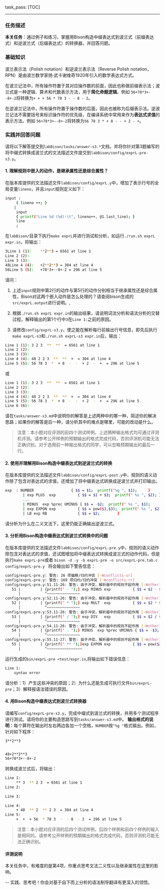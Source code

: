 task_pass: [TOC]

---

### 任务描述
**本关任务**：通过例子和练习，掌握用Bison构造中缀表达式到波兰式（前缀表达式）和逆波兰式（后缀表达式）的转换器，并回答问题。

### 基础知识

波兰表示法（Polish notation）和逆波兰表示法（Reverse Polish notation，RPN）是由波兰数学家扬·武卡谢维奇1920年引入的数学表达式方式。

在波兰记法中，所有操作符置于其对应操作数的前面，因此也称做前缀表示法；波兰式是一种逻辑、算术和代数表示方法，用于**简化命题逻辑**。例如 `56+78*3+--8+-2`将转换为`+ + + 56 * 78 3 - - 8 - 2`。

在逆波兰记法中，所有操作符置于操作数的后面，因此也被称为后缀表示法。逆波兰记法不需要括号来标识操作符的优先级，在编译系统中常用来作为**表达式求值**的表示方法。例如 `56+78*3+--8+-2`将转换为`56 78 3 * + 8 - - + 2 - +`。

### 实践并回答问题
请将以下解答提交到`labBison/tasks/answer-s3.*`文档，并将你针对第3题编写的将中缀式转换成波兰式的文法描述文件提交到`labBison/config/exprL-pre-s3.y`。

#### 1. 理解规则中嵌入的动作，是继承属性还是综合属性？
在版本库提供的文法描述文件`labBison/config/exprL.y`中，增加了表示行号的全局变量`lineno`，并且`input`规则定义如下：
```bash
input :
     { lineno ++; }
    |  
     input
     { printf("Line %d (%d):\t", lineno++, @1.last_line); }
     line
     ;
```
在`labBison/`目录下执行`make exprL`并进行测试和分析，如运行`./run.sh exprL expr.in`，将输出：
```bash
3Line 1 (1):	**2**3 = 6561 at line 1
Line 2 (2):	
Line 3 (3):	
48Line 4 (4):	+2**2**3 = 304 at line 4
56Line 5 (5):	+78*3+--8+-2 = 296 at line 5
```
请问：
1. 上述`input`规则中第2行的动作与第5行的动作分别相当于继承属性还是综合属性，Bison对这两个嵌入动作是怎么处理的？请查阅bison生成的`src/exprL.output`进行说明。,

2. 根据`./run.sh exprL expr.in`的输出结果，请说明词法分析和语法分析的交替过程，解释输出的第1个行中`3`在`Line 1:`之前的原因。

3. 请修改`config/exprL-s3.y`，使之能在解析每行前输出行号信息，即先后执行`make exprL-s3`和`./run.sh exprL-s3 expr.in`后，输出：
```bash
Line 1 (1):	3 2 3  **  **  = 6561 at line 1
Line 2 (2):	
Line 3 (3):	
Line 4 (4):	48 2 2 3  **  **  +  = 304 at line 4
Line 5 (5):	56 78 3  *  + 8  -  -  + 2  -  +  = 296 at line 5
```
或
```bash
Line 1 (1):	3 2 3  **  **  = 6561 at line 1
Line 2 (2):	
Line 3 (3):	
Line 4 (4):	48 2 2 3  **  **  +  = 304 at line 4
Line 5 (5):	56 78 3  *  + 8  -  -  + 2  -  +  = 296 at line 5
Line 6 (6):	
```
请在`tasks/answer-s3.md`中说明你的解答是上述两种中的哪一种，简述你的解决思路；如果你的解答是后一种，请分析其中的难点是哪里，可能的改动是什么。
> 注意：本小题对应评测的前四个测试样例。上述俩种输出格式均可通过评测机评测。请参考公开样例的预期输出的格式完成代码，否则评测机可能无法正确识别。对于选用前一种输出格式的同学，可以忽略预期输出的最后一行。

#### 2. 使用并理解用Bison构造中缀表达式到逆波兰式的转换
在版本库提供的文法描述文件`labBison/config/exprL-post.y`中，规则的语义动作除了包含对表达式的求值，还增加了将中缀表达式转换成逆波兰式并打印输出。
```bash
exp  : NUMBER                 { $$ = $1;  printf("%g ", $1);     }
        | exp PLUS  exp          { $$ = $1 + $3;  printf(" %s ", $2); }
        ...
        | MINUS  exp %prec UMINUS { $$ = -$2;  printf(" %s ", $1);      }
        | exp EXPON exp          { $$ = pow($1,$3);  printf(" %s ", $2);}
        | LB exp RB              { $$ = $2;        }
```
请分析为什么在二义文法下，这里仍能正确输出逆波兰式。

#### 3. 分析用Bison构造中缀表达式到波兰式转换中的问题
在版本库提供的文法描述文件`labBison/config/exprL-pre.y`中，规则的语义动作除包含对表达式的求值，还试图增加将中缀表达式转换成波兰式的动作代码，但是执行`make exprL-pre`或者
`bison -d -y -b exprL-pre -o src/exprL-pre.tab.c config/exprL-pre.y
`
将会输出如下警告信息：
```bash
config/exprL-pre.y: 警告: 26 项偏移/归约冲突 [-Wconflicts-sr]
config/exprL-pre.y: 警告: 169 项归约/归约冲突 [-Wconflicts-rr]
config/exprL-pre.y:51.11-26: 警告: 由于冲突，解析器中的规则不起作用 [-Wother]
   51 |         | {printf(" - ");} exp MINUS exp          { $$ = $2 - $4;   }
      |           ^~~~~~~~~~~~~~~~
config/exprL-pre.y:52.11-26: 警告: 由于冲突，解析器中的规则不起作用 [-Wother]
   52 |         | {printf(" * ");} exp MULT  exp          { $$ = $2 * $4;   }
      |           ^~~~~~~~~~~~~~~~
config/exprL-pre.y:53.11-26: 警告: 由于冲突，解析器中的规则不起作用 [-Wother]
   53 |         | {printf(" / ");} exp DIV   exp          { $$ = $2 / $4;   }
      |           ^~~~~~~~~~~~~~~~
config/exprL-pre.y:54.11-26: 警告: 由于冲突，解析器中的规则不起作用 [-Wother]
   54 |         | {printf(" - ");} MINUS  exp %prec UMINUS { $$ = -$3;       }
      |           ^~~~~~~~~~~~~~~~
config/exprL-pre.y:55.11-27: 警告: 由于冲突，解析器中的规则不起作用 [-Wother]
   55 |         | {printf(" ** ");}exp EXPON exp          { $$ = pow($2,$4);}
      |           ^~~~~~~~~~~~~~~~~
```
运行生成的`bin/exprL-pre <test/expr.in`,将输出如下错误信息：
```bash
Line 1:
	syntax error
```

请分析：1）产生这些冲突的原因；2）为什么还能生成可执行文件`bin/exprL-pre`；3）解释报语法错误的原因。

#### 4. 用Bison构造中缀表达式到波兰式转换器
请编写`config/exprL-pre-s3.y`，完成中缀式到波兰式的转换，并用多个测试程序进行测试。请将你的主要构造思路写到`tasks/answer-s3.md`中。
**输出格式的说明**：每个算符在输出时左右两边各加一个空格，`NUMBER`按`"%g "`格式输出。例如，针对如下程序：
```bash
3**2**3


48+2**2**3
56+78*3+--8+-2
```
转换成波兰式后，将输出：
```bash
Line 1:
	 ** 3  ** 2 3  = 6561 at line 1
Line 2:
	
Line 3:
	
Line 4:
	 + 48  ** 2  ** 2 3  = 304 at line 4
Line 5:
	 +  +  + 56  * 78 3  -  - 8  - 2  = 296 at line 5

```

> 注意：本小题对应评测的后四个测试样例，后四个样例和前四个样例的输入是相同的。请参考公开样例的预期输出的格式完成代码，否则评测机可能无法正确识别。

#### 评测说明
本关任务中，有难度的是第4项，你重点思考文法二义性以及继承属性在这里的影响。

-- 实践、思考吧！你会对基于自下而上分析的语法制导翻译有更深入的领悟。